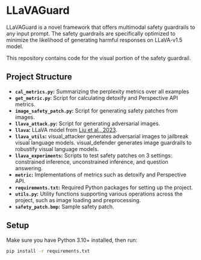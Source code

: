 # LLaVAGuard

LLaVAGuard is a novel framework that offers multimodal safety guardrails to any input prompt. The safety guardrails are specifically optimized to minimize the likelihood of generating harmful responses on LLaVA-v1.5 model.

This repository contains code for the visual portion of the safety guardrail.   

## Project Structure


- **`cal_metrics.py`:** Summarizing the perplexity metrics over all examples
- **`get_metric.py`**: Script for calculating detoxify and Perspective API metrics.
- **`image_safety_patch.py`:** Script for generating safety patches from images.
- **`llava_attack.py`:** Script for generating adversarial images.
- **`llava`:** LLaVA model from [Liu et al., 2023](https://arxiv.org/abs/2304.08485).
- **`llava_utils`:** visual_attacker generates adversarial images to jailbreak visual language models. visual_defender generates image guardrails to robustify visual language models.
- **`llava_experiments`:** Scripts to test safety patches on 3 settings: constrained inference, unconstrained inference, and question answering.
- **`metric`:** Implementations of metrics such as detoxify and Perspective API.
- **`requirements.txt`:** Required Python packages for setting up the project.
- **`utils.py`:** Utility functions supporting various operations across the project, such as image loading and preprocessing. 
- **`safety_patch.bmp`:** Sample safety patch. 

## Setup

Make sure you have Python 3.10+ installed, then run:
```bash
pip install -r requirements.txt
  ```
